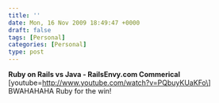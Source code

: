 ```yaml
---
title: ''
date: Mon, 16 Nov 2009 18:49:47 +0000
draft: false
tags: [Personal]
categories: [Personal]
type: post
---
```


**Ruby on Rails vs Java - RailsEnvy.com Commerical** \[youtube=http://www.youtube.com/watch?v=PQbuyKUaKFo\]  
BWAHAHAHA Ruby for the win!